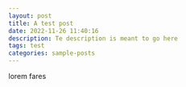 ```yaml
---
layout: post
title: A test post
date: 2022-11-26 11:40:16
description: Te description is meant to go here
tags: test
categories: sample-posts
---
```


lorem fares